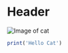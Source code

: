 # Header
![Image of cat](https://i.natgeofe.com/n/548467d8-c5f1-4551-9f58-6817a8d2c45e/NationalGeographic_2572187.jpg?w=718&h=479)
``` javascript
print('Hello Cat')
```
